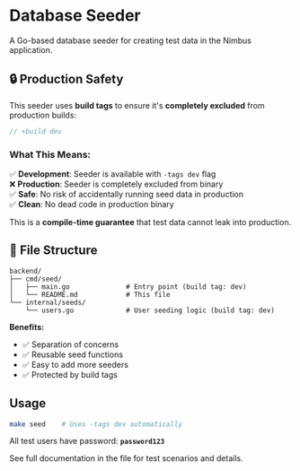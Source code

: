 # Database Seeder

A Go-based database seeder for creating test data in the Nimbus application.

## 🔒 Production Safety

This seeder uses **build tags** to ensure it's **completely excluded** from production builds:

```go
// +build dev
```

### What This Means:

✅ **Development**: Seeder is available with `-tags dev` flag  
❌ **Production**: Seeder is completely excluded from binary  
✅ **Safe**: No risk of accidentally running seed data in production  
✅ **Clean**: No dead code in production binary  

This is a **compile-time guarantee** that test data cannot leak into production.

## 📁 File Structure

```
backend/
├── cmd/seed/
│   ├── main.go              # Entry point (build tag: dev)
│   └── README.md            # This file
└── internal/seeds/
    └── users.go             # User seeding logic (build tag: dev)
```

**Benefits:**
- ✅ Separation of concerns
- ✅ Reusable seed functions  
- ✅ Easy to add more seeders
- ✅ Protected by build tags

## Usage

```bash
make seed    # Uses -tags dev automatically
```

All test users have password: **`password123`**

See full documentation in the file for test scenarios and details.
